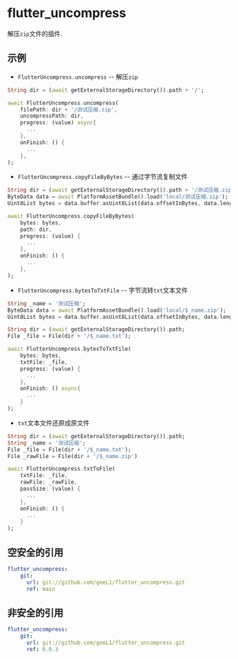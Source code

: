 # flutter_uncompress

解压`zip`文件的插件.  

## 示例
* `FlutterUncompress.uncompress` -- 解压`zip`  
```dart
String dir = (await getExternalStorageDirectory()).path + '/';

await FlutterUncompress.uncompress(
    filePath: dir + '/测试压缩.zip',
    uncompressPath: dir,
    progress: (value) async{
      ...
    },
    onFinish: () {
      ...
    },
);
```

* `FlutterUncompress.copyFileByBytes` -- 通过字节流复制文件  
```dart
String dir = (await getExternalStorageDirectory()).path + '/测试压缩.zip';
ByteData data = await PlatformAssetBundle().load('local/测试压缩.zip');
Uint8List bytes = data.buffer.asUint8List(data.offsetInBytes, data.lengthInBytes);

await FlutterUncompress.copyFileByBytes(
    bytes: bytes, 
    path: dir,
    progress: (value) {
      ...
    },
    onFinish: () {
      ...
    },
);
```

* `FlutterUncompress.bytesToTxtFile` -- 字节流转`txt`文本文件  
```dart
String _name = '测试压缩';
ByteData data = await PlatformAssetBundle().load('local/$_name.zip');
Uint8List bytes = data.buffer.asUint8List(data.offsetInBytes, data.lengthInBytes);

String dir = (await getExternalStorageDirectory()).path;
File _file = File(dir + '/$_name.txt');

await FlutterUncompress.bytesToTxtFile(
    bytes: bytes,
    txtFile: _file,
    progress: (value) {
      ...
    },
    onFinish: () async{
      ...
    }
);
```

* `txt`文本文件还原成原文件  
```dart
String dir = (await getExternalStorageDirectory()).path;
String _name = '测试压缩';
File _file = File(dir + '/$_name.txt');
File _rawFile = File(dir + '/$_name.zip')

await FlutterUncompress.txtToFile(
    txtFile: _file,
    rawFile: _rawFile,
    passSize: (value) {
      ...
    },
    onFinish: () {
      ...
    }
);
```
## 空安全的引用
```yaml
flutter_uncompress:
    git:
      url: git://github.com/gneL1/flutter_uncompress.git
      ref: main
```

## 非安全的引用
```yaml
flutter_uncompress:
    git:
      url: git://github.com/gneL1/flutter_uncompress.git
      ref: 0.0.3
```

